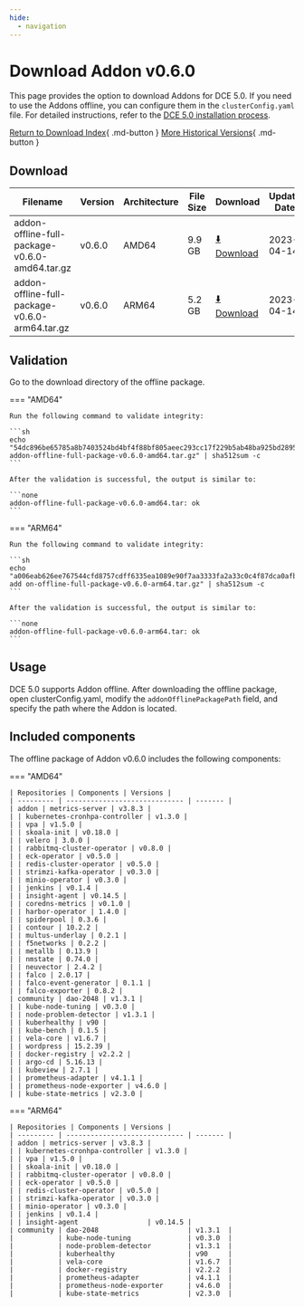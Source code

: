 ```yaml
---
hide:
  - navigation
---
```


# Download Addon v0.6.0

This page provides the option to download Addons for DCE 5.0. If you need to use the Addons offline,
you can configure them in the `clusterConfig.yaml` file. For detailed instructions, refer to the
[DCE 5.0 installation process](../../install/index.md#install-dce-50-enterprise).

[Return to Download Index](../index.md#download-addon-offline-package){ .md-button }
[More Historical Versions](./history.md){ .md-button }

## Download

| Filename | Version | Architecture | File Size | Download | Update Date |
| -------- | ------- | ------------ | --------- | -------- | ----------- |
| addon-offline-full-package-v0.6.0-amd64.tar.gz | v0.6.0 | AMD64 | 9.9 GB | [:arrow_down: Download](https://qiniu-download-public.daocloud.io/DaoCloud_DigitalX_Addon/addon-offline-full-package-v0.6.0-amd64.tar.gz) | 2023-04-14 |
| addon-offline-full-package-v0.6.0-arm64.tar.gz | v0.6.0 | ARM64 | 5.2 GB | [:arrow_down: Download](https://qiniu-download-public.daocloud.io/DaoCloud_DigitalX_Addon/addon-offline-full-package-v0.6.0-arm64.tar.gz) | 2023-04-14 |

## Validation

Go to the download directory of the offline package.

=== "AMD64"

    Run the following command to validate integrity:

    ```sh
    echo "54dc896be65785a8b7403524bd4bf4f88bf805aeec293cc17f229b5ab48ba925bd2895b8a51be2ce6a1cebb999918898c8d0ce74bc86f1d5567096485d8a708e addon-offline-full-package-v0.6.0-amd64.tar.gz" | sha512sum -c
    ```

    After the validation is successful, the output is similar to:

    ```none
    addon-offline-full-package-v0.6.0-amd64.tar: ok
    ```

=== "ARM64"

    Run the following command to validate integrity:

    ```sh
    echo "a006eab626ee767544cfd8757cdff6335ea1089e90f7aa3333fa2a33c0c4f87dca0afb3c7275bce940fd76984257da0e577c58d951647527933b937dc7fffa46 add on-offline-full-package-v0.6.0-arm64.tar.gz" | sha512sum -c
    ```

    After the validation is successful, the output is similar to:

    ```none
    addon-offline-full-package-v0.6.0-arm64.tar: ok
    ```

## Usage

DCE 5.0 supports Addon offline. After downloading the offline package, open clusterConfig.yaml, modify the `addonOfflinePackagePath` field, and specify the path where the Addon is located.

## Included components

The offline package of Addon v0.6.0 includes the following components:

=== "AMD64"

    | Repositories | Components | Versions |
    | --------- | ----------------------------- | ------- |
    | addon | metrics-server | v3.8.3 |
    | | kubernetes-cronhpa-controller | v1.3.0 |
    | | vpa | v1.5.0 |
    | | skoala-init | v0.18.0 |
    | | velero | 3.0.0 |
    | | rabbitmq-cluster-operator | v0.8.0 |
    | | eck-operator | v0.5.0 |
    | | redis-cluster-operator | v0.5.0 |
    | | strimzi-kafka-operator | v0.3.0 |
    | | minio-operator | v0.3.0 |
    | | jenkins | v0.1.4 |
    | | insight-agent | v0.14.5 |
    | | coredns-metrics | v0.1.0 |
    | | harbor-operator | 1.4.0 |
    | | spiderpool | 0.3.6 |
    | | contour | 10.2.2 |
    | | multus-underlay | 0.2.1 |
    | | f5networks | 0.2.2 |
    | | metallb | 0.13.9 |
    | | nmstate | 0.74.0 |
    | | neuvector | 2.4.2 |
    | | falco | 2.0.17 |
    | | falco-event-generator | 0.1.1 |
    | | falco-exporter | 0.8.2 |
    | community | dao-2048 | v1.3.1 |
    | | kube-node-tuning | v0.3.0 |
    | | node-problem-detector | v1.3.1 |
    | | kuberhealthy | v90 |
    | | kube-bench | 0.1.5 |
    | | vela-core | v1.6.7 |
    | | wordpress | 15.2.39 |
    | | docker-registry | v2.2.2 |
    | | argo-cd | 5.16.13 |
    | | kubeview | 2.7.1 |
    | | prometheus-adapter | v4.1.1 |
    | | prometheus-node-exporter | v4.6.0 |
    | | kube-state-metrics | v2.3.0 |

=== "ARM64"

    | Repositories | Components | Versions |
    | --------- | ----------------------------- | ------- |
    | addon | metrics-server | v3.8.3 |
    | | kubernetes-cronhpa-controller | v1.3.0 |
    | | vpa | v1.5.0 |
    | | skoala-init | v0.18.0 |
    | | rabbitmq-cluster-operator | v0.8.0 |
    | | eck-operator | v0.5.0 |
    | | redis-cluster-operator | v0.5.0 |
    | | strimzi-kafka-operator | v0.3.0 |
    | | minio-operator | v0.3.0 |
    | | jenkins | v0.1.4 |
    | | insight-agent                 | v0.14.5 |
    | community | dao-2048                      | v1.3.1  |
    |           | kube-node-tuning              | v0.3.0  |
    |           | node-problem-detector         | v1.3.1  |
    |           | kuberhealthy                  | v90     |
    |           | vela-core                     | v1.6.7  |
    |           | docker-registry               | v2.2.2  |
    |           | prometheus-adapter            | v4.1.1  |
    |           | prometheus-node-exporter      | v4.6.0  |
    |           | kube-state-metrics            | v2.3.0  |
